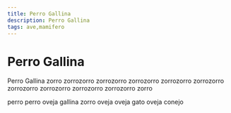 ```yaml
---
title: Perro Gallina
description: Perro Gallina
tags: ave,mamifero
---
```


# Perro Gallina

Perro Gallina zorro zorrozorro zorrozorro zorrozorro zorrozorro zorrozorro zorrozorro zorrozorro zorrozorro zorrozorro zorro

perro perro oveja gallina zorro oveja oveja gato oveja conejo